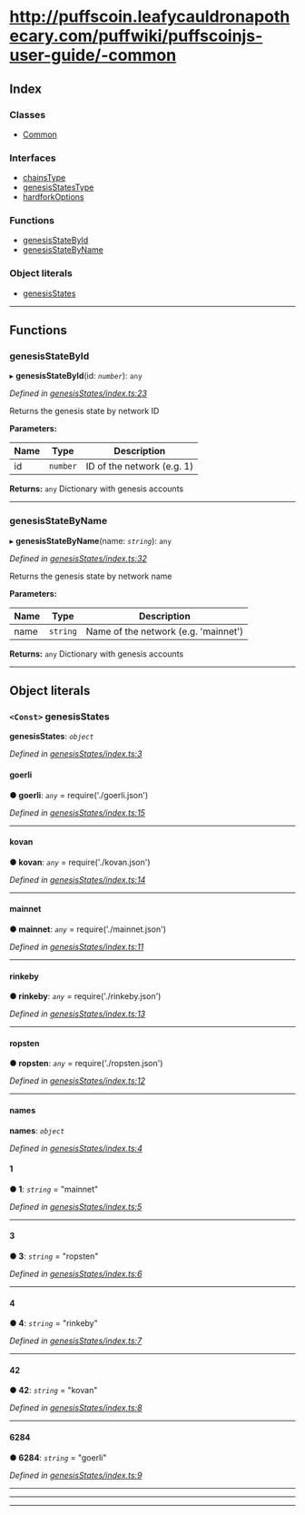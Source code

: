 # http://puffscoin.leafycauldronapothecary.com/puffwiki/puffscoinjs-user-guide/-common

## Index

### Classes

- [Common](classes/common.md)

### Interfaces

- [chainsType](interfaces/chainstype.md)
- [genesisStatesType](interfaces/genesisstatestype.md)
- [hardforkOptions](interfaces/hardforkoptions.md)

### Functions

- [genesisStateById](#genesisstatebyid)
- [genesisStateByName](#genesisstatebyname)

### Object literals

- [genesisStates](#genesisstates)

---

## Functions

<a id="genesisstatebyid"></a>

### genesisStateById

▸ **genesisStateById**(id: _`number`_): `any`

_Defined in [genesisStates/index.ts:23](https://github.com/puffscoin/puffscoinjs-common/blob/c779647/src/genesisStates/index.ts#L23)_

Returns the genesis state by network ID

**Parameters:**

| Name | Type     | Description                |
| ---- | -------- | -------------------------- |
| id   | `number` | ID of the network (e.g. 1) |

**Returns:** `any`
Dictionary with genesis accounts

---

<a id="genesisstatebyname"></a>

### genesisStateByName

▸ **genesisStateByName**(name: _`string`_): `any`

_Defined in [genesisStates/index.ts:32](https://github.com/puffscoin/puffscoinjs-common/blob/c779647/src/genesisStates/index.ts#L32)_

Returns the genesis state by network name

**Parameters:**

| Name | Type     | Description                          |
| ---- | -------- | ------------------------------------ |
| name | `string` | Name of the network (e.g. 'mainnet') |

**Returns:** `any`
Dictionary with genesis accounts

---

## Object literals

<a id="genesisstates"></a>

### `<Const>` genesisStates

**genesisStates**: _`object`_

_Defined in [genesisStates/index.ts:3](https://github.com/puffscoin/puffscoinjs-common/blob/c779647/src/genesisStates/index.ts#L3)_

<a id="genesisstates.goerli"></a>

#### goerli

**● goerli**: _`any`_ = require('./goerli.json')

_Defined in [genesisStates/index.ts:15](https://github.com/puffscoin/puffscoinjs-common/blob/c779647/src/genesisStates/index.ts#L15)_

---

<a id="genesisstates.kovan"></a>

#### kovan

**● kovan**: _`any`_ = require('./kovan.json')

_Defined in [genesisStates/index.ts:14](https://github.com/puffscoin/puffscoinjs-common/blob/c779647/src/genesisStates/index.ts#L14)_

---

<a id="genesisstates.mainnet"></a>

#### mainnet

**● mainnet**: _`any`_ = require('./mainnet.json')

_Defined in [genesisStates/index.ts:11](https://github.com/puffscoin/puffscoinjs-common/blob/c779647/src/genesisStates/index.ts#L11)_

---

<a id="genesisstates.rinkeby"></a>

#### rinkeby

**● rinkeby**: _`any`_ = require('./rinkeby.json')

_Defined in [genesisStates/index.ts:13](https://github.com/puffscoin/puffscoinjs-common/blob/c779647/src/genesisStates/index.ts#L13)_

---

<a id="genesisstates.ropsten"></a>

#### ropsten

**● ropsten**: _`any`_ = require('./ropsten.json')

_Defined in [genesisStates/index.ts:12](https://github.com/puffscoin/puffscoinjs-common/blob/c779647/src/genesisStates/index.ts#L12)_

---

<a id="genesisstates.names"></a>

#### names

**names**: _`object`_

_Defined in [genesisStates/index.ts:4](https://github.com/puffscoin/puffscoinjs-common/blob/c779647/src/genesisStates/index.ts#L4)_

<a id="genesisstates.names.1"></a>

#### 1

**● 1**: _`string`_ = "mainnet"

_Defined in [genesisStates/index.ts:5](https://github.com/puffscoin/puffscoinjs-common/blob/c779647/src/genesisStates/index.ts#L5)_

---

<a id="genesisstates.names.3"></a>

#### 3

**● 3**: _`string`_ = "ropsten"

_Defined in [genesisStates/index.ts:6](https://github.com/puffscoin/puffscoinjs-common/blob/c779647/src/genesisStates/index.ts#L6)_

---

<a id="genesisstates.names.4"></a>

#### 4

**● 4**: _`string`_ = "rinkeby"

_Defined in [genesisStates/index.ts:7](https://github.com/puffscoin/puffscoinjs-common/blob/c779647/src/genesisStates/index.ts#L7)_

---

<a id="genesisstates.names.42"></a>

#### 42

**● 42**: _`string`_ = "kovan"

_Defined in [genesisStates/index.ts:8](https://github.com/puffscoin/puffscoinjs-common/blob/c779647/src/genesisStates/index.ts#L8)_

---

<a id="genesisstates.names.6284"></a>

#### 6284

**● 6284**: _`string`_ = "goerli"

_Defined in [genesisStates/index.ts:9](https://github.com/puffscoin/puffscoinjs-common/blob/c779647/src/genesisStates/index.ts#L9)_

---

---

---
